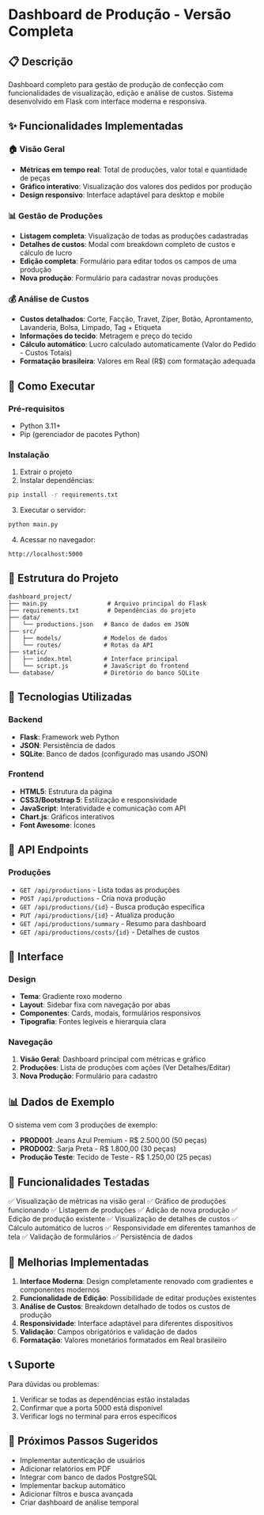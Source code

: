 # Dashboard de Produção - Versão Completa

## 📋 Descrição

Dashboard completo para gestão de produção de confecção com funcionalidades de visualização, edição e análise de custos. Sistema desenvolvido em Flask com interface moderna e responsiva.

## ✨ Funcionalidades Implementadas

### 🏠 Visão Geral
- **Métricas em tempo real**: Total de produções, valor total e quantidade de peças
- **Gráfico interativo**: Visualização dos valores dos pedidos por produção
- **Design responsivo**: Interface adaptável para desktop e mobile

### 📊 Gestão de Produções
- **Listagem completa**: Visualização de todas as produções cadastradas
- **Detalhes de custos**: Modal com breakdown completo de custos e cálculo de lucro
- **Edição completa**: Formulário para editar todos os campos de uma produção
- **Nova produção**: Formulário para cadastrar novas produções

### 💰 Análise de Custos
- **Custos detalhados**: Corte, Facção, Travet, Zíper, Botão, Aprontamento, Lavanderia, Bolsa, Limpado, Tag + Etiqueta
- **Informações do tecido**: Metragem e preço do tecido
- **Cálculo automático**: Lucro calculado automaticamente (Valor do Pedido - Custos Totais)
- **Formatação brasileira**: Valores em Real (R$) com formatação adequada

## 🚀 Como Executar

### Pré-requisitos
- Python 3.11+
- Pip (gerenciador de pacotes Python)

### Instalação
1. Extrair o projeto
2. Instalar dependências:
```bash
pip install -r requirements.txt
```

3. Executar o servidor:
```bash
python main.py
```

4. Acessar no navegador:
```
http://localhost:5000
```

## 📁 Estrutura do Projeto

```
dashboard_project/
├── main.py                 # Arquivo principal do Flask
├── requirements.txt        # Dependências do projeto
├── data/
│   └── productions.json   # Banco de dados em JSON
├── src/
│   ├── models/            # Modelos de dados
│   └── routes/            # Rotas da API
├── static/
│   ├── index.html         # Interface principal
│   └── script.js          # JavaScript do frontend
└── database/              # Diretório do banco SQLite
```

## 🔧 Tecnologias Utilizadas

### Backend
- **Flask**: Framework web Python
- **JSON**: Persistência de dados
- **SQLite**: Banco de dados (configurado mas usando JSON)

### Frontend
- **HTML5**: Estrutura da página
- **CSS3/Bootstrap 5**: Estilização e responsividade
- **JavaScript**: Interatividade e comunicação com API
- **Chart.js**: Gráficos interativos
- **Font Awesome**: Ícones

## 📡 API Endpoints

### Produções
- `GET /api/productions` - Lista todas as produções
- `POST /api/productions` - Cria nova produção
- `GET /api/productions/{id}` - Busca produção específica
- `PUT /api/productions/{id}` - Atualiza produção
- `GET /api/productions/summary` - Resumo para dashboard
- `GET /api/productions/costs/{id}` - Detalhes de custos

## 🎨 Interface

### Design
- **Tema**: Gradiente roxo moderno
- **Layout**: Sidebar fixa com navegação por abas
- **Componentes**: Cards, modais, formulários responsivos
- **Tipografia**: Fontes legíveis e hierarquia clara

### Navegação
1. **Visão Geral**: Dashboard principal com métricas e gráfico
2. **Produções**: Lista de produções com ações (Ver Detalhes/Editar)
3. **Nova Produção**: Formulário para cadastro

## 📊 Dados de Exemplo

O sistema vem com 3 produções de exemplo:
- **PROD001**: Jeans Azul Premium - R$ 2.500,00 (50 peças)
- **PROD002**: Sarja Preta - R$ 1.800,00 (30 peças)
- **Produção Teste**: Tecido de Teste - R$ 1.250,00 (25 peças)

## 🔄 Funcionalidades Testadas

✅ Visualização de métricas na visão geral
✅ Gráfico de produções funcionando
✅ Listagem de produções
✅ Adição de nova produção
✅ Edição de produção existente
✅ Visualização de detalhes de custos
✅ Cálculo automático de lucros
✅ Responsividade em diferentes tamanhos de tela
✅ Validação de formulários
✅ Persistência de dados

## 🚀 Melhorias Implementadas

1. **Interface Moderna**: Design completamente renovado com gradientes e componentes modernos
2. **Funcionalidade de Edição**: Possibilidade de editar produções existentes
3. **Análise de Custos**: Breakdown detalhado de todos os custos de produção
4. **Responsividade**: Interface adaptável para diferentes dispositivos
5. **Validação**: Campos obrigatórios e validação de dados
6. **Formatação**: Valores monetários formatados em Real brasileiro

## 📞 Suporte

Para dúvidas ou problemas:
1. Verificar se todas as dependências estão instaladas
2. Confirmar que a porta 5000 está disponível
3. Verificar logs no terminal para erros específicos

## 🔮 Próximos Passos Sugeridos

- Implementar autenticação de usuários
- Adicionar relatórios em PDF
- Integrar com banco de dados PostgreSQL
- Implementar backup automático
- Adicionar filtros e busca avançada
- Criar dashboard de análise temporal

